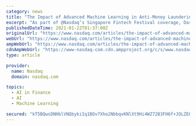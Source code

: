 ```yaml
---
category: news
title: "The Impact of Advanced Machine Learning in Anti-Money Laundering and Beyond"
excerpt: "As part of @Nasdaq’s Singapore Fintech Festival coverage, Darren Innes, Head of AML Technology at Nasdaq, spoke about why advanced machine ... across many financial services functions, but ..."
publishedDateTime: 2021-01-22T01:37:00Z
originalUrl: "https://www.nasdaq.com/articles/the-impact-of-advanced-machine-learning-in-anti-money-laundering-and-beyond-2021-01-21"
webUrl: "https://www.nasdaq.com/articles/the-impact-of-advanced-machine-learning-in-anti-money-laundering-and-beyond-2021-01-21"
ampWebUrl: "https://www.nasdaq.com/articles/the-impact-of-advanced-machine-learning-in-anti-money-laundering-and-beyond-2021-01-21?amp"
cdnAmpWebUrl: "https://www-nasdaq-com.cdn.ampproject.org/c/s/www.nasdaq.com/articles/the-impact-of-advanced-machine-learning-in-anti-money-laundering-and-beyond-2021-01-21?amp"
type: article

provider:
  name: Nasdaq
  domain: nasdaq.com

topics:
  - AI in Finance
  - AI
  - Machine Learning

secured: "kT5BQwsDNHblVNQbykiIq1BOv7Xho2NbbqvKNlXt9Hi4WZ72B3FH6f+JOLZE0tHTSF40pMmpkYt7/rliZ07/bDNnIubwQufk2BLye+auUN41H25FRc+CmyNVDUqJODX/CHcjubo+cSGRGqtp4aBTUamJg8jcfIgUMSfltj6mH4cFhr578kICAqapajVQ0YDrjDSrmuNRdtSzcvDh+yq+7WkifT8S6+DZcEjPnvXImxMn0pU4zMtOolvDA8u8g3EjMGgQtXSD3A8fV/gMvraNjgEkW3F1XgO2wUQJiZnsSQCpEH5UojLTD7uapOl7NjcywFNi82b/TsOWohPHHMIj6P4rP9rBOhhbimpy/dVbf5U=;uqc15dSUqJqSvznAweK0AQ=="
---
```


